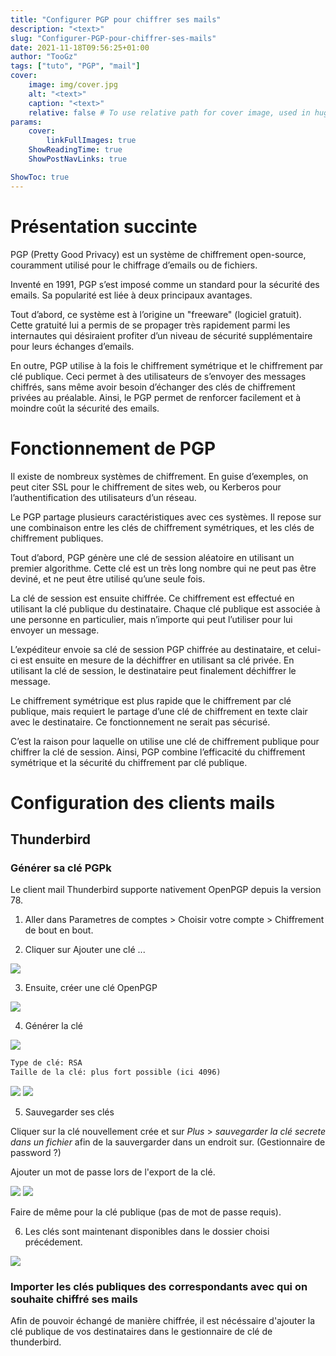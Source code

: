 ```yaml
---
title: "Configurer PGP pour chiffrer ses mails"
description: "<text>"
slug: "Configurer-PGP-pour-chiffrer-ses-mails"
date: 2021-11-18T09:56:25+01:00
author: "TooGz"
tags: ["tuto", "PGP", "mail"]
cover:
    image: img/cover.jpg
    alt: "<text>"
    caption: "<text>"
    relative: false # To use relative path for cover image, used in hugo Page-bundles
params:
    cover:
        linkFullImages: true
    ShowReadingTime: true
    ShowPostNavLinks: true

ShowToc: true
---
```


# Présentation succinte

PGP (Pretty Good Privacy) est un système de chiffrement open-source, couramment utilisé pour le chiffrage d’emails ou de fichiers.

Inventé en 1991, PGP s’est imposé comme un standard pour la sécurité des emails. Sa popularité est liée à deux principaux avantages.

Tout d’abord, ce système est à l’origine un  "freeware" (logiciel gratuit). Cette gratuité lui a permis de se propager très rapidement parmi les internautes qui désiraient profiter d’un niveau de sécurité supplémentaire pour leurs échanges d’emails.

En outre, PGP utilise à la fois le chiffrement symétrique et le chiffrement par clé publique. Ceci permet à des utilisateurs de s’envoyer des messages chiffrés, sans même avoir besoin d’échanger des clés de chiffrement privées au préalable. Ainsi, le PGP permet de renforcer facilement et à moindre coût la sécurité des emails.

# Fonctionnement de PGP

Il existe de nombreux systèmes de chiffrement. En guise d’exemples, on peut citer SSL pour le chiffrement de sites web, ou Kerberos pour l’authentification des utilisateurs d’un réseau.

Le PGP partage plusieurs caractéristiques avec ces systèmes. Il repose sur une combinaison entre les clés de chiffrement symétriques, et les clés de chiffrement publiques.

Tout d’abord, PGP génère une clé de session aléatoire en utilisant un premier algorithme. Cette clé est un très long nombre qui ne peut pas être deviné, et ne peut être utilisé qu’une seule fois.

La clé de session est ensuite chiffrée. Ce chiffrement est effectué en utilisant la clé publique du destinataire. Chaque clé publique est associée à une personne en particulier, mais n’importe qui peut l’utiliser pour lui envoyer un message.

L’expéditeur envoie sa clé de session PGP chiffrée au destinataire, et celui-ci est ensuite en mesure de la déchiffrer en utilisant sa clé privée. En utilisant la clé de session, le destinataire peut finalement déchiffrer le message.

Le chiffrement symétrique est plus rapide que le chiffrement par clé publique, mais requiert le partage d’une clé de chiffrement en texte clair avec le destinataire. Ce fonctionnement ne serait pas sécurisé.

C’est la raison pour laquelle on utilise une clé de chiffrement publique pour chiffrer la clé de session. Ainsi, PGP combine l’efficacité du chiffrement symétrique et la sécurité du chiffrement par clé publique.


# Configuration des clients mails

## Thunderbird

### Générer sa clé PGPk

Le client mail Thunderbird supporte nativement OpenPGP depuis la version 78.

1. Aller dans Parametres de comptes > Choisir votre compte > Chiffrement de bout en bout.


2. Cliquer sur Ajouter une clé ...

![](img/thunderbolt-configuration-pgp-0.png#center)


3. Ensuite, créer une clé OpenPGP

![](img/thunderbolt-configuration-pgp-1.png#center)


4. Générer la clé

![](img/thunderbolt-configuration-pgp-2.png#center)

``` txt
Type de clé: RSA
Taille de la clé: plus fort possible (ici 4096)
```


![](img/thunderbolt-configuration-pgp-3.png#center)
![](img/thunderbolt-configuration-pgp-4.png#center)

5. Sauvegarder ses clés

Cliquer sur la clé nouvellement crée et sur *Plus* > *sauvegarder la clé secrete dans un fichier* afin de la sauvergarder dans un endroit sur. (Gestionnaire de password ?)

Ajouter un mot de passe lors de l'export de la clé.

![](img/thunderbolt-configuration-pgp-6.png#center)
![](img/thunderbolt-configuration-pgp-7.png#center)

Faire de même pour la clé publique (pas de mot de passe requis).

6. Les clés sont maintenant disponibles dans le dossier choisi précédement.

![](img/thunderbolt-configuration-pgp-8.png#center)

### Importer les clés publiques des correspondants avec qui on souhaite chiffré ses mails

Afin de pouvoir échangé de manière chiffrée, il est nécéssaire d'ajouter la clé publique de vos destinataires dans le gestionnaire de clé de thunderbird.


